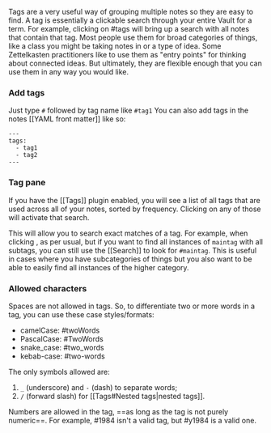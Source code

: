 Tags are a very useful way of grouping multiple notes so they are easy to find. A tag is essentially a clickable search through your entire Vault for a term. For example, clicking on #tags will bring up a search with all notes that contain that tag. Most people use them for broad categories of things, like a class you might be taking notes in or a type of idea. Some Zettelkasten practitioners like to use them as "entry points" for thinking about connected ideas. But ultimately, they are flexible enough that you can use them in any way you would like.

### Add tags

Just type `#` followed by tag name like `#tag1` 
You can also add tags in the notes [[YAML front matter]] like so:

```
---
tags:
  - tag1
  - tag2
---
```

### Tag pane

If you have the [[Tags]] plugin enabled, you will see a list of all tags that are used across all of your notes, sorted by frequency. Clicking on any of those will activate that search.

This will allow you to search exact matches of a tag. For example, when clicking , as per usual, but if you want to find all instances of `maintag` with all subtags, you can still use the [[Search]] to look for `#maintag`. This is useful in cases where you have subcategories of things but you also want to be able to easily find all instances of the higher category.

### Allowed characters

Spaces are not allowed in tags. So, to differentiate two or more words in a tag, you can use these case styles/formats:

- camelCase: #twoWords
- PascalCase: #TwoWords
- snake_case: #two_words
- kebab-case: #two-words

The only symbols allowed are:

1. `_` (underscore) and `-` (dash) to separate words;
2. `/` (forward slash) for [[Tags#Nested tags|nested tags]].

Numbers are allowed in the tag, ==as long as the tag is not purely numeric==. For example, #1984 isn't a valid tag, but #y1984 is a valid one.
